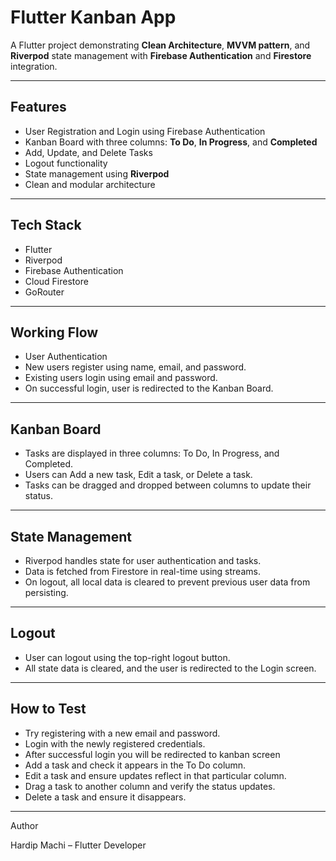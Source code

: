 # Flutter Kanban App

A Flutter project demonstrating **Clean Architecture**, **MVVM pattern**, and **Riverpod** state management with **Firebase Authentication** and **Firestore** integration.

---

## Features

- User Registration and Login using Firebase Authentication
- Kanban Board with three columns: **To Do**, **In Progress**, and **Completed**
- Add, Update, and Delete Tasks
- Logout functionality
- State management using **Riverpod**
- Clean and modular architecture

---

## Tech Stack

- Flutter
- Riverpod
- Firebase Authentication
- Cloud Firestore
- GoRouter

---

## Working Flow

- User Authentication
- New users register using name, email, and password.
- Existing users login using email and password.
- On successful login, user is redirected to the Kanban Board.

---

## Kanban Board

- Tasks are displayed in three columns: To Do, In Progress, and Completed.
- Users can Add a new task, Edit a task, or Delete a task.
- Tasks can be dragged and dropped between columns to update their status.

---

## State Management

- Riverpod handles state for user authentication and tasks.
- Data is fetched from Firestore in real-time using streams.
- On logout, all local data is cleared to prevent previous user data from persisting.

---

## Logout

- User can logout using the top-right logout button.
- All state data is cleared, and the user is redirected to the Login screen.

---

## How to Test

- Try registering with a new email and password.
- Login with the newly registered credentials.
- After successful login you will be redirected to kanban screen
- Add a task and check it appears in the To Do column.
- Edit a task and ensure updates reflect in that particular column.
- Drag a task to another column and verify the status updates.
- Delete a task and ensure it disappears.

---

Author

Hardip Machi – Flutter Developer